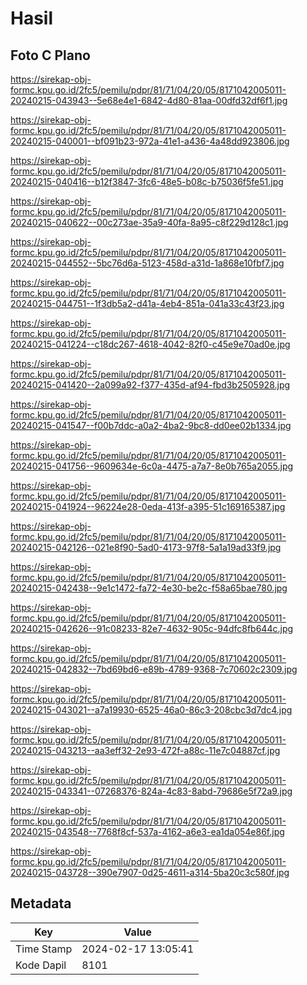 # Hasil

## Foto C Plano

https://sirekap-obj-formc.kpu.go.id/2fc5/pemilu/pdpr/81/71/04/20/05/8171042005011-20240215-043943--5e68e4e1-6842-4d80-81aa-00dfd32df6f1.jpg

https://sirekap-obj-formc.kpu.go.id/2fc5/pemilu/pdpr/81/71/04/20/05/8171042005011-20240215-040001--bf091b23-972a-41e1-a436-4a48dd923806.jpg

https://sirekap-obj-formc.kpu.go.id/2fc5/pemilu/pdpr/81/71/04/20/05/8171042005011-20240215-040416--b12f3847-3fc6-48e5-b08c-b75036f5fe51.jpg

https://sirekap-obj-formc.kpu.go.id/2fc5/pemilu/pdpr/81/71/04/20/05/8171042005011-20240215-040622--00c273ae-35a9-40fa-8a95-c8f229d128c1.jpg

https://sirekap-obj-formc.kpu.go.id/2fc5/pemilu/pdpr/81/71/04/20/05/8171042005011-20240215-044552--5bc76d6a-5123-458d-a31d-1a868e10fbf7.jpg

https://sirekap-obj-formc.kpu.go.id/2fc5/pemilu/pdpr/81/71/04/20/05/8171042005011-20240215-044751--1f3db5a2-d41a-4eb4-851a-041a33c43f23.jpg

https://sirekap-obj-formc.kpu.go.id/2fc5/pemilu/pdpr/81/71/04/20/05/8171042005011-20240215-041224--c18dc267-4618-4042-82f0-c45e9e70ad0e.jpg

https://sirekap-obj-formc.kpu.go.id/2fc5/pemilu/pdpr/81/71/04/20/05/8171042005011-20240215-041420--2a099a92-f377-435d-af94-fbd3b2505928.jpg

https://sirekap-obj-formc.kpu.go.id/2fc5/pemilu/pdpr/81/71/04/20/05/8171042005011-20240215-041547--f00b7ddc-a0a2-4ba2-9bc8-dd0ee02b1334.jpg

https://sirekap-obj-formc.kpu.go.id/2fc5/pemilu/pdpr/81/71/04/20/05/8171042005011-20240215-041756--9609634e-6c0a-4475-a7a7-8e0b765a2055.jpg

https://sirekap-obj-formc.kpu.go.id/2fc5/pemilu/pdpr/81/71/04/20/05/8171042005011-20240215-041924--96224e28-0eda-413f-a395-51c169165387.jpg

https://sirekap-obj-formc.kpu.go.id/2fc5/pemilu/pdpr/81/71/04/20/05/8171042005011-20240215-042126--021e8f90-5ad0-4173-97f8-5a1a19ad33f9.jpg

https://sirekap-obj-formc.kpu.go.id/2fc5/pemilu/pdpr/81/71/04/20/05/8171042005011-20240215-042438--9e1c1472-fa72-4e30-be2c-f58a65bae780.jpg

https://sirekap-obj-formc.kpu.go.id/2fc5/pemilu/pdpr/81/71/04/20/05/8171042005011-20240215-042626--91c08233-82e7-4632-905c-94dfc8fb644c.jpg

https://sirekap-obj-formc.kpu.go.id/2fc5/pemilu/pdpr/81/71/04/20/05/8171042005011-20240215-042832--7bd69bd6-e89b-4789-9368-7c70602c2309.jpg

https://sirekap-obj-formc.kpu.go.id/2fc5/pemilu/pdpr/81/71/04/20/05/8171042005011-20240215-043021--a7a19930-6525-46a0-86c3-208cbc3d7dc4.jpg

https://sirekap-obj-formc.kpu.go.id/2fc5/pemilu/pdpr/81/71/04/20/05/8171042005011-20240215-043213--aa3eff32-2e93-472f-a88c-11e7c04887cf.jpg

https://sirekap-obj-formc.kpu.go.id/2fc5/pemilu/pdpr/81/71/04/20/05/8171042005011-20240215-043341--07268376-824a-4c83-8abd-79686e5f72a9.jpg

https://sirekap-obj-formc.kpu.go.id/2fc5/pemilu/pdpr/81/71/04/20/05/8171042005011-20240215-043548--7768f8cf-537a-4162-a6e3-ea1da054e86f.jpg

https://sirekap-obj-formc.kpu.go.id/2fc5/pemilu/pdpr/81/71/04/20/05/8171042005011-20240215-043728--390e7907-0d25-4611-a314-5ba20c3c580f.jpg


## Metadata

| Key        | Value               |
| ---------- | ------------------- |
| Time Stamp | 2024-02-17 13:05:41 |
| Kode Dapil | 8101                |



